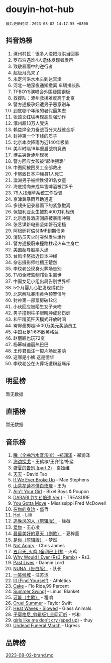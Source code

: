 # douyin-hot-hub

`最后更新时间：2023-08-02 14:17:55 +0800`

## 抖音热榜

1. 涿州村民：很多人没把泄洪当回事
1. 罗布泊遇难4人遗体发现者发声
1. 致敬暴雨中的逆行者
1. 超级月亮来了
1. 永定河洪水水头到达天津
1. 河北一地深夜通知撤离 车辆排长队
1. TFBOYS演唱会外围疑围钢板
1. 救援队：涿州救援难度高于北京
1. 警方通报孕妇遭男子恶意别车
1. 到底哪个年级的暑假最焦虑
1. 张颂文红毯再现高启强动作
1. 涿州超13万人受灾
1. 赖益烨全力备战百分大战维金斯
1. 封神第一个下线的质子
1. 北京本次降雨为近140年极值
1. 美军时隔19年重启战机竞赛
1. 博主哭诉涿州现状
1. 警方回应女孩被“起哄猥亵”
1. 中图网被困员工全部救出
1. 卡努致日本冲绳县1人死亡
1. 澳洲男子被控性侵91名女童
1. 海底捞向未成年售啤酒被罚5千
1. 79人找烟草系统工作受骗
1. 京津冀暴雨互助通道
1. 多镜头记录暴雨下的紧急撤离
1. 保加利亚女生被割400刀判轻伤
1. 北京悉昙酒店回应被暴雨冲毁
1. 张艺谋新电影坚如磐石定档
1. 阿根廷将偿付IMF到期债务
1. 消防员灭火时突然发生爆炸
1. 警方通报蔚来撞路柱起火车主身亡
1. 美国超导股票大涨
1. 台风卡努抵近日本冲绳
1. 杂志摄影师吐槽王楚然
1. 李玟老公现身火葬场告别
1. TVB金牌监制邝业生离世
1. 中国女足小组出局告别世界杯
1. 5个月婴儿心脏发现绣花针
1. 北京解除暴雨黄色预警信号
1. 封神第一部票房破12亿
1. 小伙回应被陌生女子亲吻
1. 男子撞到柱子眼睛肿成悲伤蛙
1. 和平精英歼灭模式开放时间
1. 霉霉豪掷超5500万美元奖励员工
1. 中国女足1:6不敌英格兰
1. 赵丽颖也玩72变
1. 杨幂喊迪丽热巴巴
1. 王传君孤注一掷片场反差萌
1. 这哪是小姨 这是德华
1. 李玟老公在火葬场遭粉丝痛斥

## 明星榜

暂无数据

## 直播榜

暂无数据

## 音乐榜

1. [瞬（全曲汽水音乐听）-郑润泽](https://sf6-cdn-tos.douyinstatic.com/obj/tos-cn-ve-2774/o4Vb9eJZClCZTnRQYy0BRSeHGrDtrkrQgIBvQt) - 郑润泽
1. [海边探戈](https://sf3-cdn-tos.douyinstatic.com/obj/tos-cn-ve-2774/os9gE0VQCGqt6VQkZDyBBYvfSDY0QFe3vVmubn) - 王鹤棣/王齐铭/朴鲨
1. [盛夏的告别 (part.2)](https://sf3-cdn-tos.douyinstatic.com/obj/tos-cn-ve-2774/o4fZOFNyVBU1AUyOhNq0CsjAoouNMPY1WXwwIz) - 袁娅维
1. [天天](https://sf3-cdn-tos.douyinstatic.com/obj/tos-cn-ve-2774/6b075c4856e34a60a1ef022c4a80dec5) - David Tao
1. [If We Ever Broke Up](https://sf3-cdn-tos.douyinstatic.com/obj/tos-cn-ve-2774/o8onj5HDk0ImtBmO0URBfeyCDXQJMYkQ1gb8Zy) - Mae Stephens
1. [山茶花读不懂白玫瑰](https://sf3-cdn-tos.douyinstatic.com/obj/tos-cn-ve-2774/osfn8B7DktrRHEPJgPCfDbw7QDQEkwC16BxZg9) - 王为
1. [Ain't Your Girl](https://sf3-cdn-tos.douyinstatic.com/obj/tos-cn-ve-2774/3c051e231f0e4668b9039529290acfad) - Bixel Boys & Poupon
1. [DARARI (1サビ倍速 Ver.)](https://sf3-cdn-tos.douyinstatic.com/obj/tos-cn-ve-2774/4176f3bb6e03443f8f26920dcf1676de) - TREASURE
1. [You Gotta Move](https://sf6-cdn-tos.douyinstatic.com/obj/tos-cn-ve-2774/a2b672af67514106b25cdfd6f1a8aad2) - Mississippi Fred McDowell
1. [在你的身边](https://sf6-cdn-tos.douyinstatic.com/obj/tos-cn-ve-2774/9dce2ee6c9f84c17a6d68458730d7ae8) - 盛哲
1. [Hot](https://sf3-cdn-tos.douyinstatic.com/obj/tos-cn-ve-2774/a63be641febf4335a8996c8a877dee1c) - Liili
1. [追晚风的人（剪辑版）](https://sf6-cdn-tos.douyinstatic.com/obj/tos-cn-ve-2774/560835060af84ac29cd5c12e2a98f7eb) - 徐薇
1. [爱你](https://sf6-cdn-tos.douyinstatic.com/obj/tos-cn-ve-2774/738d8b240f1e4519b44cf31c84e02e24) - 王心凌
1. [最最美好的夏天（副歌）](https://sf6-cdn-tos.douyinstatic.com/obj/tos-cn-ve-2774/o4FMghDLZkPIkCutdrsXlbTHcaZztBfeCp9AFS) - 夏梓薰
1. [是你（剪辑版）](https://sf6-cdn-tos.douyinstatic.com/obj/tos-cn-ve-2774/46019dae783c4c969944217fe1cfafc4) - 梦然
1. [Not Angry](https://sf3-cdn-tos.douyinstatic.com/obj/tos-cn-ve-2774/651f30a826dc43cbb6becf6b048f9541) - Chris James
1. [五月天_火鸡 (全网已上线)](https://sf6-cdn-tos.douyinstatic.com/obj/tos-cn-ve-2774/oEtOMSQZstjlJ4nfBEgeqN29IbWjkmDBrFtF2C) - 火鸡
1. [Why Would I Ever (Rs3. Remix)](https://sf6-cdn-tos.douyinstatic.com/obj/tos-cn-ve-2774/oQNX0xZhO8IXeCRjCJQUZzkfQNLi2ItDAzEBgz) - Rs3.
1. [Past Lives](https://sf6-cdn-tos.douyinstatic.com/obj/tos-cn-ve-2774/ogYlDILYgrSZCgt2kWw2yf8etMBNQ1baBy7ono) - Dannie Lord
1. [NUNA（告白版）](https://sf3-cdn-tos.douyinstatic.com/obj/tos-cn-ve-2774/a65828cbd8ce41a78a430a58b49f4feb) - 队长
1. [ 一笑倾城](https://sf6-cdn-tos.douyinstatic.com/obj/tos-cn-ve-2774/cb539248cc6e4add8fdc39683808c267) - 汪苏泷
1. [III (Find Yourself)](https://sf3-cdn-tos.douyinstatic.com/obj/tos-cn-ve-2774/3b9e482a6da74de29fd5e2440e4373b4) - Athletics
1. [Cake](https://sf3-cdn-tos.douyinstatic.com/obj/tos-cn-ve-2774/3545db16eba4434c853ab891b2b752af) - Flo Rida,99 Percent
1. [Summer Swing!](https://sf3-cdn-tos.douyinstatic.com/obj/tos-cn-ve-2774/o4OXw1ebzHDNqgDCCen3XY8fourbAFJIRO91Ua) - Linus' Blanket
1. [可能（主歌）](https://sf6-cdn-tos.douyinstatic.com/obj/tos-cn-ve-2774/f4ff308363e14823a02b84fe41ce7469) - 程响
1. [Cruel Summer](https://sf6-cdn-tos.douyinstatic.com/obj/tos-cn-ve-2774/b35ad770e6d4495abefaa493fa46b555) - Taylor Swift
1. [Heat Waves - Slowed](https://sf6-cdn-tos.douyinstatic.com/obj/tos-cn-ve-2774/33ae40aabc74454290a7455b79ee70f6) - Glass Animals
1. [子莫格尼_剪辑版1_全网可听](https://sf6-cdn-tos.douyinstatic.com/obj/tos-cn-ve-2774/okgjBiZZDqmeFfACngDQ48okZJ9knBMDtbwo8Q) - 杉和
1. [girls like me don't cry (sped up)](https://sf6-cdn-tos.douyinstatic.com/obj/tos-cn-ve-2774/oYoALuZBJqhz3LCJO1isaTN7WNAfdXhywIUMSg) - thuy
1. [Undead Funeral March](https://sf3-cdn-tos.douyinstatic.com/obj/tos-cn-ve-2774/3b2008ca604a4559b341e8583e6ce0fc) - Ugress

## 品牌榜

[2023-08-02-brand.md](2023-08-02-brand.md)
